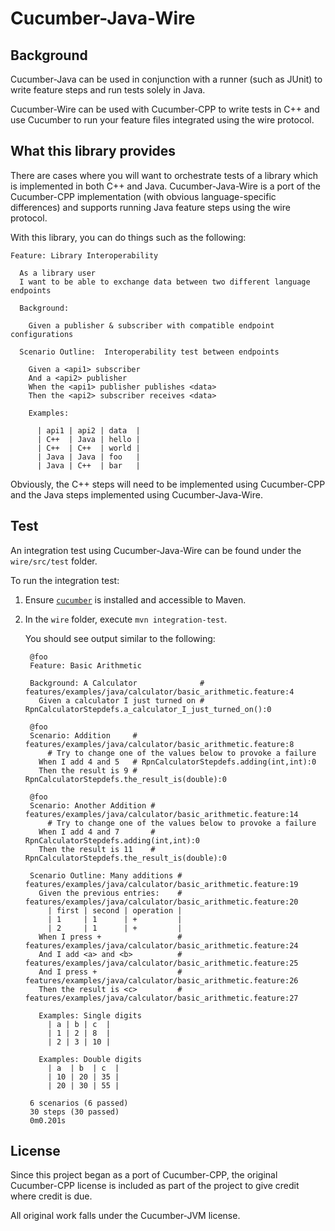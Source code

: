 # Cucumber-Java-Wire

## Background

Cucumber-Java can be used in conjunction with a runner (such as JUnit)
to write feature steps and run tests solely in Java.

Cucumber-Wire can be used with Cucumber-CPP to write tests in C++ and use
Cucumber to run your feature files integrated using the wire protocol.

## What this library provides

There are cases where you will want to orchestrate tests of a library
which is implemented in both C++ and Java. Cucumber-Java-Wire is a port
of the Cucumber-CPP implementation (with obvious language-specific
differences) and supports running Java feature steps using the wire
protocol.

With this library, you can do things such as the following:

    Feature: Library Interoperability

      As a library user
      I want to be able to exchange data between two different language endpoints

      Background:

        Given a publisher & subscriber with compatible endpoint configurations

      Scenario Outline:  Interoperability test between endpoints

        Given a <api1> subscriber
        And a <api2> publisher
        When the <api1> publisher publishes <data>
        Then the <api2> subscriber receives <data>

        Examples:

          | api1 | api2 | data  |
          | C++  | Java | hello |
          | C++  | C++  | world |
          | Java | Java | foo   |
          | Java | C++  | bar   |

Obviously, the C++ steps will need to be implemented using Cucumber-CPP
and the Java steps implemented using Cucumber-Java-Wire.

## Test

An integration test using Cucumber-Java-Wire can be found under the `wire/src/test` folder.

To run the integration test:

1. Ensure [`cucumber`][cuke-download] is installed and accessible to Maven.
2. In the `wire` folder, execute `mvn integration-test`.

   You should see output similar to the following:
   
        @foo
        Feature: Basic Arithmetic

        Background: A Calculator              # features/examples/java/calculator/basic_arithmetic.feature:4
          Given a calculator I just turned on # RpnCalculatorStepdefs.a_calculator_I_just_turned_on():0

        @foo
        Scenario: Addition     # features/examples/java/calculator/basic_arithmetic.feature:8
            # Try to change one of the values below to provoke a failure
          When I add 4 and 5   # RpnCalculatorStepdefs.adding(int,int):0
          Then the result is 9 # RpnCalculatorStepdefs.the_result_is(double):0

        @foo
        Scenario: Another Addition # features/examples/java/calculator/basic_arithmetic.feature:14
            # Try to change one of the values below to provoke a failure
          When I add 4 and 7       # RpnCalculatorStepdefs.adding(int,int):0
          Then the result is 11    # RpnCalculatorStepdefs.the_result_is(double):0

        Scenario Outline: Many additions # features/examples/java/calculator/basic_arithmetic.feature:19
          Given the previous entries:    # features/examples/java/calculator/basic_arithmetic.feature:20
            | first | second | operation |
            | 1     | 1      | +         |
            | 2     | 1      | +         |
          When I press +                 # features/examples/java/calculator/basic_arithmetic.feature:24
          And I add <a> and <b>          # features/examples/java/calculator/basic_arithmetic.feature:25
          And I press +                  # features/examples/java/calculator/basic_arithmetic.feature:26
          Then the result is <c>         # features/examples/java/calculator/basic_arithmetic.feature:27

          Examples: Single digits
            | a | b | c  |
            | 1 | 2 | 8  |
            | 2 | 3 | 10 |

          Examples: Double digits
            | a  | b  | c  |
            | 10 | 20 | 35 |
            | 20 | 30 | 55 |

        6 scenarios (6 passed)
        30 steps (30 passed)
        0m0.201s

## License

Since this project began as a port of Cucumber-CPP, the original Cucumber-CPP
license is included as part of the project to give credit where credit is due.

All original work falls under the Cucumber-JVM license.

[cuke-download]: https://github.com/cucumber/cucumber/wiki/Install
